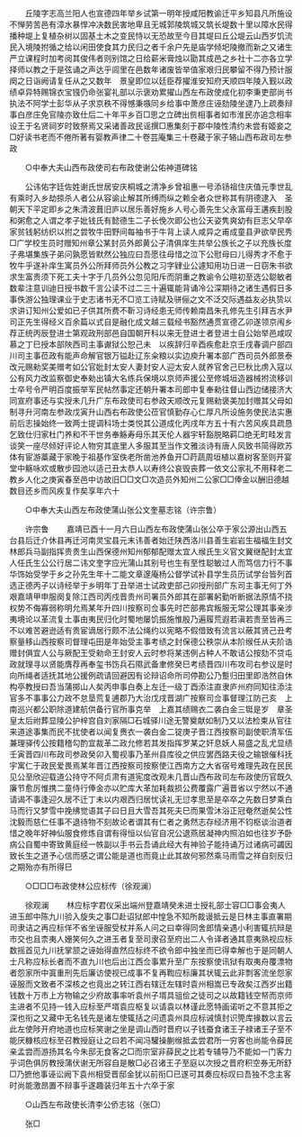 <!-- { "loadSidebar": true } -->
　　丘陵字志高兰阳人也宣德四年举乡试第一明年授咸阳教谕迁平乡知县凡所施设不惮劳苦邑有漳水暴悍冲决数民害地卑且无城郭陵筑城又筑长堤数十里以障水民得播种堤上复植杂树以固基土木之变民恃以无恐故至今目其堤曰丘公堤云山西岁饥流民入境陵拊循之给以闲田使食其力民归之者千余户先是庙学倾圯陵撤而新之又诸生严立课程时加考阅其俊伟者则别馆之日给薪米膏烛以勖其成邑之乡社十二亦各立学择师以教之于是弦诵之声达乎闾里在邑数年诸废皆举值家艰归民攀留不得乃预计服阕之日诣阙请复任从之又数年　景皇即位以廷臣荐擢淮安知府天顺四年陵入觐以政绩卓异特赐锦衣宝镪仍命张宴礼部以示褒劝累擢山西左布政使成化初李秉吏部尚书执法不阿学士彭华从子求京秩不得憾秉嗾同乡给事中萧彦庄诬劾陵坐逮乃上疏奏辩事白彦庄免官陵亦致仕后二十年平乡百□思之立碑出赀相事者如市淮民亦追念相率设王于名贤祠岁时致祭焉又采诸善政民谣撰□惠集刻于郡中陵性清约未尝有姬妾之□好读书老而不倦所著有婴教声律二十卷芸庵集三十卷藏于家子辂山西布政司左参政 

　　○中奉大夫山西布政使司右布政使谢公佑神道碑铭 

　　公讳佑字廷佐姓谢氏世居安庆桐城之清净乡曾祖惠一号添钖祖住庆值元季世乱有乘时入乡劫掠杀人者公从容谕止解其所缚而纵之赖全者众世称其有阴德逮入　圣朝天下平定即乡之朱清波葺旧庐以居乐善好施乡人号心善先生父永富母王遘疾刲股和粥愈之人谓之孝子妣钱氏有懿德生二子长俛次即公也公天姿隽爽幼有巨志父早卒家贫钱躬纺织以拊之尝牧牛田野间每袖书于牛背上读人咸异之甫成童县尹欲举民秀□广学校生员时赠知州章公某封员外郎黄公子清俱庠生共举公族长之子以充族长度子弗堪集族子弟问孰愿皆默然公独应曰吾愿往母惜之泣下公慰母曰儿得秀才不愈于牧牛乎遂补庠生寓员外公所拜师员外公教之习字肄业公遽知用功日进一日窃朱书欲求生富贵须下死工夫十字于几员外公忽见阳斥而阴重之教谕令公暄初至选公聪敏者数辈注意训迪日授书数千言公读不过二三十遍辄能背诵冷公深期待之诸生遇假日多事佚游公独理课业于史志诸书无不□览工诗赋及骈俪之文不泛交际遇益友必执贽以求讲订知州公爱如已子供其所费不靳习诗经患无师传赖南昌朱孔修先生引拜吉水尹司正先生得经义百余篇以式自是融化成文越三载经书豁然通贯宣德乙卯遂领京闱乡荐正统丙辰登进士第观政刑部邑自国朝开科以来无登进士者登进士自公始举邑咸叹慕之丁巳授本部陜西司主事谳狱公恕己未　以疾辞归辛酉疾愈赴京壬戌春调户部四川司主事莅政有能声命解官银万镒赴辽东籴粮以实边庾升署本部广西司员外郎景泰改元赐勑奖美赠考如公官妣封太安人妻封安人迎太安人就养官舍己巳秋比虏入寇以公有风力改监察御史奉勑出镇大名练兵保境以京师声援公至修城垣造器械拊流移训士卒号令严明百度振举军民帖然事定还朝升署本司郎中复奉勑往督山西边储接济大同宣府事还与实授未几升广东布政使司右参政天顺改元复赐勑褒美加封赠其父母如制寻升河南左参政戊寅升山西右布政使公莅官慎勤存心仁厚凡所设施务使民法实惠前后志操始终一致两士提调科场士类悦其公道成化丙戌年方五十有六苦风疾具疏恳乞致仕归家杜门养和不干世务奉觞寿母乐其天伦人器宇轩豁脱略羁□绝无町畦发言谈笑一座尽倾好评论人物穷其底里人多服其至当作文雅淡诗有唐人风致书简得欧苏体有宦游藁藏于家晚于祖基作室佚老所凿池养鱼开□莳蔬周垣植以嘉树客至则开宴堂中觞咏欢或散步园池以适己丑太恭人以寿终公哀毁丧葬一依文公家礼不用释老二教乡人化之庚寅春至邑中访故旧□□文□次造员外知州二公家□□俸金以酬旧德越数目还乡而风疾复作矣享年六十 

　　○中奉大夫山西左布政使蒲山张公文奎墓志铭（许宗鲁） 

　　许宗鲁 
　　嘉靖已酉十一月六日山西左布政使蒲山张公卒于家公源出山西五台县后迁介休县再迁河南灵宝县元末讳善者始迁陕西洛川县善生岩岩生福福生封文林郎兵马副指挥贵贵生山西保德州知州郁郁配赠太宜人缑氏生义官文翼继配封太宜人任氏生公公行居二讳文奎字应光蒲山其别号也生有至性聪敏过人而笃信力行不事华饰始受学于乡之孙先生年十二能文章邃庵杨公督学试补县学生员历试学台皆列首选正德丙子以诗经举于乡明年丁丑举进士试政吏部己卯授刑部广东司主事无何丁外艰嘉靖甲申服阕复除江西司丙戍晋贵州司署员外郎其在部署躬勤听断据法原情不挠权势不侮寡弱称明允焉某年升四川按察司佥事先时芒部弗宾叛服无常公理其事亲涉夷境论以革流复土事由夷民归化时蜀地屡饥振施惟殷乃遍履荒遐若滇若贵至皆再三不以难苦避逊适有贵宦谪居行颇不法公绳约以宪略不假借致有流言以蔽其贤己丑考察量移山西按察司督理屯田是年始受主事考绩之封保德公秩崇从本阶缑任从夫阶诰赠封俱宜人公与厥配王受勑命王封安人云时参将某违例占种人不敢诘公按劾不贷屯政就理寻以贤能膺荐再奉玺书饬兵石隰武备聿修癸巳考绩晋四川布攻司右参议是时向所绳者适抚其地公援例疏请回避因有论辩诏命所司停勘公乃蹔归田里即浩然自休构亭教授曰吾当蒲掷山人矣丙申事白奏上左迁一级丁酉添注直隶庐州府同知往添注官多不事事公力政不怠垦荒复逋郡乃大治戊戌晋湖广按察司佥事督理江防己亥　上南巡兴都公职除道建航供备行官所事克举　上嘉其绩赐衣二袭白金三铤是岁　章圣皇太后祔葬显陵公护梓宫自刘家隔□石城驿川途无警奠献如制乃又以法检束从官往来道途事集而民不扰使者以闻复赉衣一袭白金二锭庚子晋江西按察司副使职清军伍兼理驿传公按籍稽勾酌宜裁革二政允修若其发指挥罗某之奸息妖人易盛之乱尤显绩壬寅晋四川布政司参政癸卯入蜀视事乃革州县库役之供应罢西路夫役之输银催科抚宇寓仁于政民爱畏焉某年晋江西按察司按察使江西南方之大省宿号难理先政在民民见公至欣迎载道公持守不阿贞肃有道宪度改观未几晋山西布政司左布政使历官既久廉节愈厉惟携二童侍行俸金亦以贮库大革加耗裁损公费覆露广遍晋省以宁然以不通请谒不事逢迎久居不迁丁未以内艰西归居忧读礼无愆孝思至是卒卒之先数日梦乘白马而行又梦雪中挽绋觉语其子曰日且大雪吾其死夫巳而果雪沐浴正冠奄然逝矣公性沈毅而慈仁任事不退待物不刻故论者谓其有仁者之勇然志存经济用不钧枢谈治道者惜之晚年好神仙服食修炼自谓有得恒以仙官自况公退燕居凝神内照泊如也往岁予卧病公自蜀中寄致黄庭经一帙副以手书云吾诵此经大有神验子能持诵万过诸病可蠲因致长生之道予心信而感之谓公能是道也而竟止此其故何邪然乘马雨雪之祥自刻反归之期殆亦有所得巳 

　　○□□□布政使林公应标传（徐观澜） 

　　徐观澜 
　　林应标字君仪采出端州登嘉靖癸未进士授礼部士容□□事会夷人进玉郎中陈九川验入旋失之事□赴诏狱郎中惶急不知所裁谩抵云是日林主事直署期司隶诘之再应标佯不省坐诬服受杖并系人问之曰幸得同舍郎情亲遇小利害辄抗辩是市交也且柰夷人姗笑何久之进玉者复至司隶召至府出二人令译者通其意夷熟视应标数摇首见九川抚掌颔之诬始得直然应标终不欲令郎中独坐而已得幸解也于是同朝人士凡称应标长者而不直九川也后出江西佥事累升至广东按察使讯狱有取夷舟覆漂物者怨家所中寘重刑先后廉访使视已成事不复再鞫应标廉其状辄云此非剽客流坐怨家诬服而文致者不深核之也竟出之转江西右辖迁左辖时袁州相嵩已专政矣江西岁出籍钱数十万市上方物输之少府故事率听袁州子壻具驵侩之徒司之以故籍钱空帑而京师主进者不见持一钱入应标至严壻袁应枢复以请袁以林谨此愿特画诺听之不意其拒之深也衔之又藏中无名钱先是诸左使辄括之问遗袁州具应标诫慎封识筦库掾数以言云此左使陟开府地道也应标笑谢之坐是调山西时晋府以子钱蚕食诸王子禄诸王子至不能厌糠核应标至召教授庭让之曰若不闻冯驩操蒯缑抵孟尝君所一穷客也尚能令薛民亲孟尝而游扬其名今朱邸无食客之□而宗室非薛民之比若专辅导乃不能如一门客力乎词色俱厉教授蒲伏谢无所容自是散□必召诸王子至庭以次授之晋府积空券无所舒□乃摭他事诬讼阙下袁州相受晋邸金犹以前衔□已遂可其奏应标叹曰吾独不念主客时尚能激昂置不辩事乎遂趣装归年五十六卒于家 

　　○山西左布政使长清李公侨志铭（张□） 

　　张□ 
